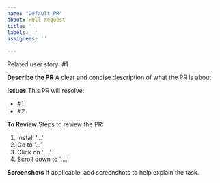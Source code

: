 ```yaml
---
name: "Default PR"
about: Pull request
title: ''
labels: ''
assignees: ''

---
```


Related user story: #1

**Describe the PR**
A clear and concise description of what the PR is about.

**Issues**
This PR will resolve:
- #1
- #2

**To Review**
Steps to review the PR:
1. Install '...'
2. Go to '...'
3. Click on '....'
4. Scroll down to '....'

**Screenshots**
If applicable, add screenshots to help explain the task.
